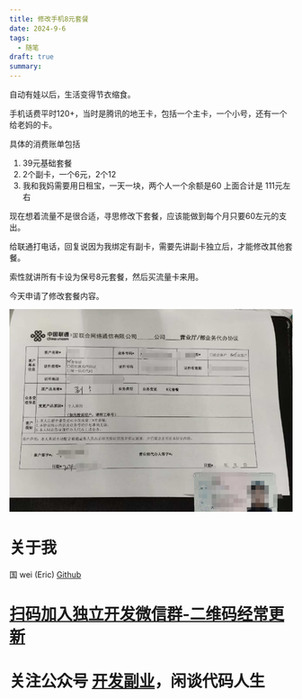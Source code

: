 ```yaml
---
title: 修改手机8元套餐
date: 2024-9-6
tags:
  - 随笔
draft: true
summary:
---
```


自动有娃以后，生活变得节衣缩食。

手机话费平时120+，当时是腾讯的地王卡，包括一个主卡，一个小号，还有一个给老妈的卡。

具体的消费账单包括
1. 39元基础套餐
2. 2个副卡，一个6元，2个12
3. 我和我妈需要用日租宝，一天一块，两个人一个余额是60
上面合计是 111元左右


现在想着流量不是很合适，寻思修改下套餐，应该能做到每个月只要60左元的支出。

给联通打电话，回复说因为我绑定有副卡，需要先讲副卡独立后，才能修改其他套餐。

索性就讲所有卡设为保号8元套餐，然后买流量卡来用。

今天申请了修改套餐内容。

![](Pasted%20image%2020240906104220.png)













# 关于我
国 wei (Eric)
[Github](https://github.com/ygweric)

# [扫码加入独立开发微信群-二维码经常更新](https://raw.githubusercontent.com/ygweric/ygweric.github.io/main/assets/qr-schedule-update/indenpendent_dev.png)

# 关注公众号 [开发副业](https://github.com/ygweric/ygweric.github.io/blob/main/assets/jinjing/wx_office_account_qr.png?raw=true)，闲谈代码人生
